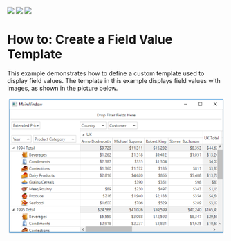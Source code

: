 <!-- default badges list -->
![](https://img.shields.io/endpoint?url=https://codecentral.devexpress.com/api/v1/VersionRange/128578528/21.1.5%2B)
[![](https://img.shields.io/badge/Open_in_DevExpress_Support_Center-FF7200?style=flat-square&logo=DevExpress&logoColor=white)](https://supportcenter.devexpress.com/ticket/details/E2191)
[![](https://img.shields.io/badge/📖_How_to_use_DevExpress_Examples-e9f6fc?style=flat-square)](https://docs.devexpress.com/GeneralInformation/403183)
<!-- default badges end -->
# How to: Create a Field Value Template


This example demonstrates how to define a custom template used to display field values. The template in this example displays field values with images, as shown in the picture below.

![](https://github.com/DevExpress-Examples/how-to-create-the-field-value-template-e2191/blob/18.1.3%2B/images/CreateFieldValueTemplate.png)



